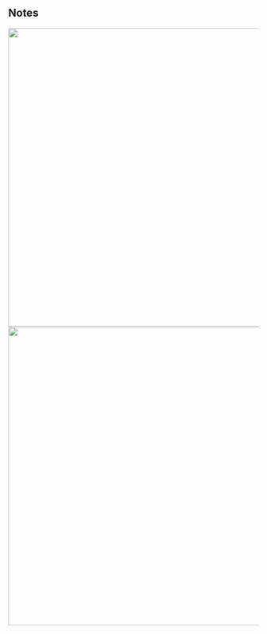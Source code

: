 ## Notes
<p align="center">
  <img src="https://github.com/user-attachments/assets/e76ec2a3-22fa-4167-8a56-60633f2bf8e3" height="600" />
  <img src="https://github.com/user-attachments/assets/b158bcb6-7b0d-4774-a3b3-d40b754b6d04" height="600" />
</p>
